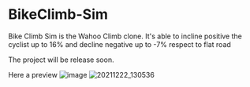 # BikeClimb-Sim
Bike Climb Sim is the Wahoo Climb clone. It's able to incline positive the cyclist  up to 16% and decline negative up to -7% respect to flat road

The project will be release soon.

Here a preview
![image](https://user-images.githubusercontent.com/19619650/147506734-e13535bb-6868-459a-aa20-47566017ab29.png)
![20211222_130536](https://user-images.githubusercontent.com/19619650/147506811-3fe56de7-752b-41cd-aa60-654e8ca1e2be.jpg)
